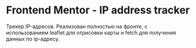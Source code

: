 # Frontend Mentor - IP address tracker

Трекер IP-адресов. 
Реализован полностью на фронте, с использованием leaflet для отрисовки карты и fetch для получения данных по ip-адресу.
